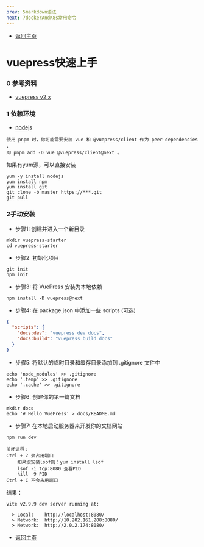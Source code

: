 ```yaml
---
prev: 5markdown语法
next: 7dockerAndK8s常用命令
---
```

* [返回主页](../home.md)
# vuepress快速上手
### 0 参考资料
* [vuepress v2.x](https://v2.vuepress.vuejs.org/zh/)

### 1 依赖环境

* [nodejs](https://nodejs.org/en/)
```text
使用 pnpm 时，你可能需要安装 vue 和 @vuepress/client 作为 peer-dependencies ，
即 pnpm add -D vue @vuepress/client@next 。
```
如果有yum源，可以直接安装

```shell
yum -y install nodejs
yum install npm
yum install git
git clone -b master https://***.git
git pull
```


### 2手动安装
+ 步骤1: 创建并进入一个新目录
```shell
mkdir vuepress-starter
cd vuepress-starter
```
+ 步骤2: 初始化项目
```shell
git init
npm init
```
+ 步骤3: 将 VuePress 安装为本地依赖
```shell
npm install -D vuepress@next
```
+ 步骤4: 在 package.json 中添加一些 scripts (可选)
```json
{
  "scripts": {
    "docs:dev": "vuepress dev docs",
    "docs:build": "vuepress build docs"
  }
}
```
+ 步骤5: 将默认的临时目录和缓存目录添加到 .gitignore 文件中
```shell
echo 'node_modules' >> .gitignore
echo '.temp' >> .gitignore
echo '.cache' >> .gitignore
```
+ 步骤6: 创建你的第一篇文档
```shell
mkdir docs
echo '# Hello VuePress' > docs/README.md
```

+ 步骤7: 在本地启动服务器来开发你的文档网站
```shell
npm run dev
```
```text
关闭进程：
Ctrl + Z 会占用端口
    如果没安装lsof则：yum install lsof
    lsof -i tcp:8080 查看PID
    kill -9 PID
Ctrl + C 不会占用端口
```
结果：
```text
vite v2.9.9 dev server running at:

  > Local:    http://localhost:8080/
  > Network:  http://10.202.161.208:8080/
  > Network:  http://2.0.2.174:8080/
```

* [返回主页](../home.md)